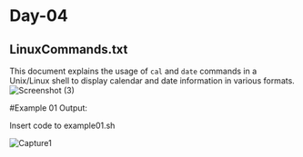 # Day-04

## LinuxCommands.txt
This document explains the usage of `cal` and `date` commands in a Unix/Linux shell to display calendar and date information in various formats.
![Screenshot (3)](https://github.com/user-attachments/assets/dc328a91-6ec4-4e63-a5c8-40ddb5c154bb)

#Example 01 Output:

Insert code to example01.sh

![Capture1](https://github.com/user-attachments/assets/4a8ac608-b9c0-4f76-be7e-55b325232613)
